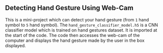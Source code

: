 ## Detecting Hand Gesture Using Web-Cam

This is a mini-project which can detect your hand gesture (from `1` hand symbol to `5` hand symbol). The `hand_gesture_classifier_model.h5` is a CNN classifier model which is trained on hand gestures dataset. It is imported at the start of the code. The code then accesses the web-cam of the computer and displays the hand gesture made by the user in the box displayed.